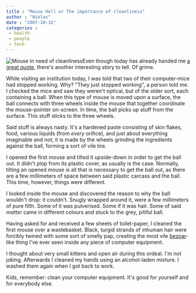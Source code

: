 ```yaml
---
title : "Mouse Hell or The importance of cleanliness"
author : "Niklas"
date : "2007-10-16"
categories : 
 - health
 - people
 - tech
---
```


![Mouse in need of cleanliness](https://niklasblog.com/wp-content/2007-10-16-mouse.jpg)Even though today has already handed me [a great quote](http://tumblr.pivic.com/post/15774505), there's another interesting story to tell. Of grime.

While visiting an institution today, I was told that two of their computer-mice had stopped working. Why? "They just stopped working", a person told me. I checked the mice and saw they weren't optical, but of the older sort, each containing a ball. When this type of mouse is moved upon a surface, the ball connects with three wheels inside the mouse that together coordinate the mouse-pointer on-screen. In time, the ball picks up stuff from the surface. This stuff sticks to the three wheels.

Said stuff is always nasty. It's a hardened paste consisting of skin flakes, food, various liquids (from _every_ orifice), and just about everything imaginable and not; it is made by the wheels grinding the ingredients against the ball, forming a sort of vile tire.

I opened the first mouse and tilted it upside-down in order to get the ball out. It didn't plop from its plastic cover, as usually is the case. Normally, tilting an opened mouse is all that is necessary to get the ball out, as there are a few millimeters of space between said plastic carcass and the ball. This time, however, things were different.

I looked inside the mouse and discovered the reason to why the ball wouldn't drop: it couldn't. Snugly wrapped around it, were a few millimeters of pure filth. Some of it was pulverised. Some if it was hair. Some of said _matter_ came in different colours and stuck to the grey, pitiful ball.

Having asked for and received a few sheets of toilet-paper, I cleaned the first mouse over a wastebasket. Black, turgid strands of inhuman hair were forcibly twined with some sort of smelly pap, creating the most vile [bezoar](http://en.wikipedia.org/wiki/Bezoar)\-like thing I've ever seen inside any piece of computer equipment.

I thought about very small kittens and open air during this ordeal. I'm not joking. Afterwards I cleaned my hands using an alcohol-laden mixture. I washed them again when I got back to work.

Kids, remember: clean your computer equipment. It's good for yourself and for everybody else.
